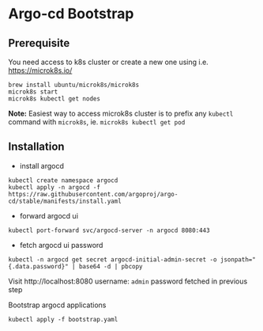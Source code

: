 # Argo-cd Bootstrap 

## Prerequisite

You need access to k8s cluster or create a new one using i.e. https://microk8s.io/

```shell
brew install ubuntu/microk8s/microk8s
microk8s start
microk8s kubectl get nodes
```

**Note:** Easiest way to access microk8s cluster is to prefix any `kubectl` command with `microk8s`, 
ie. `microk8s kubectl get pod` 

## Installation

- install argocd 
```shell
kubectl create namespace argocd
kubectl apply -n argocd -f https://raw.githubusercontent.com/argoproj/argo-cd/stable/manifests/install.yaml
```

- forward argocd ui

```shell
kubectl port-forward svc/argocd-server -n argocd 8080:443
```

- fetch argocd ui password
```shell
kubectl -n argocd get secret argocd-initial-admin-secret -o jsonpath="{.data.password}" | base64 -d | pbcopy
```


Visit http://localhost:8080 username: `admin` password fetched in previous step


Bootstrap argocd applications
```shell
kubectl apply -f bootstrap.yaml
```


